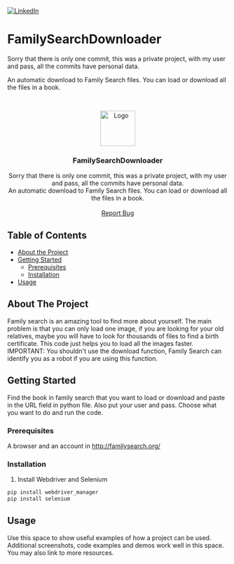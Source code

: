 [![LinkedIn][linkedin-shield]][linkedin-url]

# FamilySearchDownloader
Sorry that there is only one commit, this was a private project, with my user and pass, all the commits have personal data.

An automatic download to Family Search files. You can load or download all the files in a book.

<!-- PROJECT LOGO -->
<br />
<p align="center">
  <a href="https://github.com/othneildrew/Best-README-Template">
    <img src="https://images-na.ssl-images-amazon.com/images/I/714bBx-Q%2B7L.png" alt="Logo" width="80" height="80">
  </a>

  <h3 align="center">FamilySearchDownloader</h3>

  <p align="center">
    Sorry that there is only one commit, this was a private project, with my user and pass, all the commits have personal data.
    <br />
    An automatic download to Family Search files. You can load or download all the files in a book.
    <br />
    <br />
    <a href="https://github.com/MatheusRuggeri/FamilySearchDownloader/issues">Report Bug</a>
  </p>
</p>



<!-- TABLE OF CONTENTS -->
## Table of Contents

* [About the Project](#about-the-project)
* [Getting Started](#getting-started)
  * [Prerequisites](#prerequisites)
  * [Installation](#installation)
* [Usage](#usage)


<!-- ABOUT THE PROJECT -->
## About The Project

Family search is an amazing tool to find more about yourself. The main problem is that you can only load one image, if you are looking for your old relatives, maybe you will have to look for thousands of files to find a birth certificate.
This code just helps you to load all the images faster.
IMPORTANT: You shouldn't use the download function, Family Search can identify you as a robot if you are using this function.


<!-- GETTING STARTED -->
## Getting Started

Find the book in family search that you want to load or download and paste in the URL field in python file. Also put your user and pass.
Choose what you want to do and run the code.

### Prerequisites

A browser and an account in http://familysearch.org/

### Installation

1. Install Webdriver and Selenium
```sh
pip install webdriver_manager
pip install selenium 
```

<!-- USAGE EXAMPLES -->
## Usage

Use this space to show useful examples of how a project can be used. Additional screenshots, code examples and demos work well in this space. You may also link to more resources.



<!-- MARKDOWN LINKS & IMAGES -->
[linkedin-shield]: https://img.shields.io/badge/-LinkedIn-black.svg?style=flat-square&logo=linkedin&colorB=555
[linkedin-url]: https://linkedin.com/in/joaomurdiga
[product-screenshot]: images/screenshot.png
